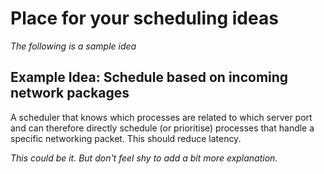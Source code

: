 # Place for your scheduling ideas

_The following is a sample idea_

## Example Idea: Schedule based on incoming network packages

A scheduler that knows which processes are related to which
server port and can therefore directly schedule (or prioritise)
processes that handle a specific networking packet.
This should reduce latency.

_This could be it. But don't feel shy to add a bit more explanation._

